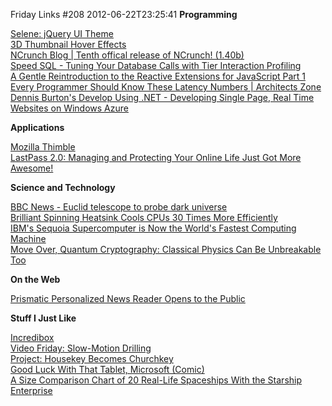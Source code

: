 Friday Links #208
2012-06-22T23:25:41
**Programming**

[Selene: jQuery UI Theme](http://gravityonmars.github.com/Selene/)   
[3D Thumbnail Hover Effects](http://tympanus.net/Tutorials/3DHoverEffects/)   
[NCrunch Blog | Tenth offical release of NCrunch! (1.40b)](http://blog.ncrunch.net/post/Tenth-offical-release-of-NCrunch!-(140b).aspx)   
[Speed SQL - Tuning Your Database Calls with Tier Interaction Profiling](http://msdn.microsoft.com/en-us/magazine/ff872393.aspx)   
[A Gentle Reintroduction to the Reactive Extensions for JavaScript Part 1](http://codebetter.com/matthewpodwysocki/2012/06/20/a-gentle-reintroduction-to-the-reactive-extensions-for-javascript-part-1/)   
[Every Programmer Should Know These Latency Numbers | Architects Zone](http://architects.dzone.com/articles/every-programmer-should-know)   
[Dennis Burton's Develop Using .NET - Developing Single Page, Real Time Websites on Windows Azure](http://developusing.net/2012/06/08/DevelopingSinglePageRealTimeWebsitesOnWindowsAzure.aspx)

**Applications**

[Mozilla Thimble](https://thimble.webmaker.org/en-US/)   
[LastPass 2.0: Managing and Protecting Your Online Life Just Got More Awesome!](http://blog.lastpass.com/2012/06/lastpass-20-managing-and-protecting.html)

**Science and Technology**

[BBC News - Euclid telescope to probe dark universe](http://www.bbc.co.uk/news/science-environment-18503703)   
[Brilliant Spinning Heatsink Cools CPUs 30 Times More Efficiently](http://gizmodo.com/5920224/brilliant-spinning-heatsink-cools-cpus-30-times-more-efficiently)   
[IBM's Sequoia Supercomputer is Now the World's Fastest Computing Machine](http://www.popsci.com/technology/article/2012-06/americas-sequoia-supercomputer-now-worlds-fastest-computing-machine)   
[Move Over, Quantum Cryptography: Classical Physics Can Be Unbreakable Too](http://science.slashdot.org/story/12/06/15/176240/move-over-quantum-cryptography-classical-physics-can-be-unbreakable-too)

**On the Web**

[Prismatic Personalized News Reader Opens to the Public](http://allthingsd.com/20120620/prismatic-personalized-news-reader-opens-to-the-public/)

**Stuff I Just Like**

[Incredibox](http://www.incredibox.com/en/#/application)   
[Video Friday: Slow-Motion Drilling](http://toolmonger.com/2012/06/15/video-friday-slow-motion-drilling/)   
[Project: Housekey Becomes Churchkey](http://toolmonger.com/2012/06/18/project-housekey-becomes-churchkey/)   
[Good Luck With That Tablet, Microsoft (Comic)](http://allthingsd.com/20120618/good-luck-with-that-tablet-microsoft-comic/)   
[A Size Comparison Chart of 20 Real-Life Spaceships With the Starship Enterprise](http://io9.com/5919335/a-size-comparison-chart-of-20-real+life-spaceships-with-the-starship-enterprise)

